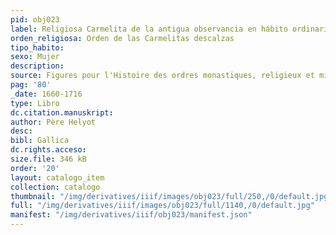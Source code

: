 ```yaml
---
pid: obj023
label: Religiosa Carmelita de la antigua observancia en hábito ordinario
orden_religiosa: Orden de las Carmelitas descalzas
tipo_habito:
sexo: Mujer
description:
source: Figures pour l'Histoire des ordres monastiques, religieux et militaires
pag: '80'
_date: 1660-1716
type: Libro
dc.citation.manuskript:
author: Père Helyot
desc:
bibl: Gallica
dc.rights.acceso:
size.file: 346 kB
order: '20'
layout: catalogo_item
collection: catalogo
thumbnail: "/img/derivatives/iiif/images/obj023/full/250,/0/default.jpg"
full: "/img/derivatives/iiif/images/obj023/full/1140,/0/default.jpg"
manifest: "/img/derivatives/iiif/obj023/manifest.json"
---
```

